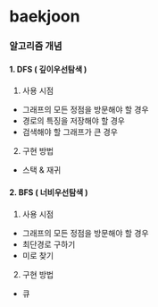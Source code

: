 # baekjoon
### 알고리즘 개념

#### 1. DFS ( 깊이우선탐색 )
 1. 사용 시점 
  - 그래프의 모든 정점을 방문해야 할 경우
  - 경로의 특징을 저장해야 할 경우
  - 검색해야 할 그래프가 큰 경우
  
 2. 구현 방법
  - 스택 & 재귀
  
#### 2. BFS ( 너비우선탐색 )
 1. 사용 시점
  - 그래프의 모든 정점을 방문해야 할 경우
  - 최단경로 구하기
  - 미로 찾기
 
 2. 구현 방법
  - 큐

